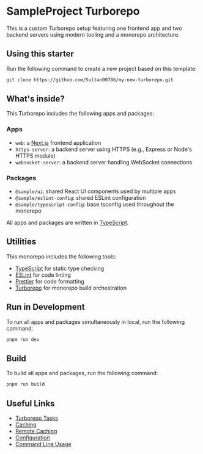 # SampleProject Turborepo

This is a custom Turborepo setup featuring one frontend app and two backend servers using modern tooling and a monorepo architecture.

## Using this starter

Run the following command to create a new project based on this template:

```sh
git clone https://github.com/Sultan00786/my-new-turborepo.git
```

## What's inside?

This Turborepo includes the following apps and packages:

### Apps

- `web`: a [Next.js](https://nextjs.org/) frontend application
- `https-server`: a backend server using HTTPS (e.g., Express or Node's HTTPS module)
- `websocket-server`: a backend server handling WebSocket connections

### Packages

- `@sample/ui`: shared React UI components used by multiple apps
- `@sample/eslint-config`: shared ESLint configuration
- `@sample/typescript-config`: base tsconfig used throughout the monorepo

All apps and packages are written in [TypeScript](https://www.typescriptlang.org/).

## Utilities

This monorepo includes the following tools:

- [TypeScript](https://www.typescriptlang.org/) for static type checking
- [ESLint](https://eslint.org/) for code linting
- [Prettier](https://prettier.io) for code formatting
- [Turborepo](https://turbo.build/repo) for monorepo build orchestration

## Run in Development

To run all apps and packages simultaneously in local, run the following command:

```sh
pnpm run dev
```

## Build

To build all apps and packages, run the following command:

```sh
pnpm run build
```

## Useful Links

- [Turborepo Tasks](https://turbo.build/repo/docs/core-concepts/monorepos)
- [Caching](https://turbo.build/repo/docs/features/caching)
- [Remote Caching](https://turbo.build/repo/docs/ci/remote-caching)
- [Configuration](https://turbo.build/repo/docs/reference/configuration)
- [Command Line Usage](https://turbo.build/repo/docs/reference/command-line-reference)
